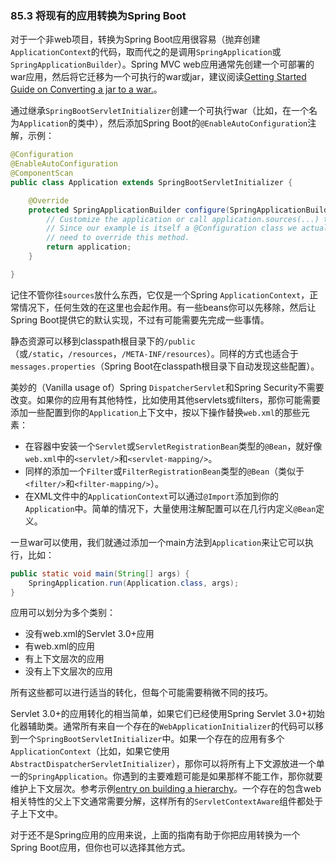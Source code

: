### 85.3 将现有的应用转换为Spring Boot

对于一个非web项目，转换为Spring Boot应用很容易（抛弃创建`ApplicationContext`的代码，取而代之的是调用`SpringApplication`或`SpringApplicationBuilder`）。Spring MVC web应用通常先创建一个可部署的war应用，然后将它迁移为一个可执行的war或jar，建议阅读[Getting Started Guide on Converting a jar to a war.](http://spring.io/guides/gs/convert-jar-to-war/)。

通过继承`SpringBootServletInitializer`创建一个可执行war（比如，在一个名为`Application`的类中），然后添加Spring Boot的`@EnableAutoConfiguration`注解，示例：
```java
@Configuration
@EnableAutoConfiguration
@ComponentScan
public class Application extends SpringBootServletInitializer {

    @Override
    protected SpringApplicationBuilder configure(SpringApplicationBuilder application) {
        // Customize the application or call application.sources(...) to add sources
        // Since our example is itself a @Configuration class we actually don't
        // need to override this method.
        return application;
    }

}
```
记住不管你往`sources`放什么东西，它仅是一个Spring `ApplicationContext`，正常情况下，任何生效的在这里也会起作用。有一些beans你可以先移除，然后让Spring Boot提供它的默认实现，不过有可能需要先完成一些事情。

静态资源可以移到classpath根目录下的`/public`（或`/static`，`/resources`，`/META-INF/resources`）。同样的方式也适合于`messages.properties`（Spring Boot在classpath根目录下自动发现这些配置）。

美妙的（Vanilla usage of）Spring `DispatcherServlet`和Spring Security不需要改变。如果你的应用有其他特性，比如使用其他servlets或filters，那你可能需要添加一些配置到你的`Application`上下文中，按以下操作替换`web.xml`的那些元素：

- 在容器中安装一个`Servlet`或`ServletRegistrationBean`类型的`@Bean`，就好像`web.xml`中的`<servlet/>`和`<servlet-mapping/>`。
- 同样的添加一个`Filter`或`FilterRegistrationBean`类型的`@Bean`（类似于`<filter/>`和`<filter-mapping/>`）。
- 在XML文件中的`ApplicationContext`可以通过`@Import`添加到你的`Application`中。简单的情况下，大量使用注解配置可以在几行内定义`@Bean`定义。

一旦war可以使用，我们就通过添加一个main方法到`Application`来让它可以执行，比如：
```java
public static void main(String[] args) {
    SpringApplication.run(Application.class, args);
}
```
应用可以划分为多个类别：

- 没有web.xml的Servlet 3.0+应用
- 有web.xml的应用
- 有上下文层次的应用
- 没有上下文层次的应用

所有这些都可以进行适当的转化，但每个可能需要稍微不同的技巧。

Servlet 3.0+的应用转化的相当简单，如果它们已经使用Spring Servlet 3.0+初始化器辅助类。通常所有来自一个存在的`WebApplicationInitializer`的代码可以移到一个`SpringBootServletInitializer`中。如果一个存在的应用有多个`ApplicationContext`（比如，如果它使用`AbstractDispatcherServletInitializer`），那你可以将所有上下文源放进一个单一的`SpringApplication`。你遇到的主要难题可能是如果那样不能工作，那你就要维护上下文层次。参考示例[entry on building a hierarchy](http://docs.spring.io/spring-boot/docs/current-SNAPSHOT/reference/htmlsingle/#howto-build-an-application-context-hierarchy)。一个存在的包含web相关特性的父上下文通常需要分解，这样所有的`ServletContextAware`组件都处于子上下文中。

对于还不是Spring应用的应用来说，上面的指南有助于你把应用转换为一个Spring Boot应用，但你也可以选择其他方式。
